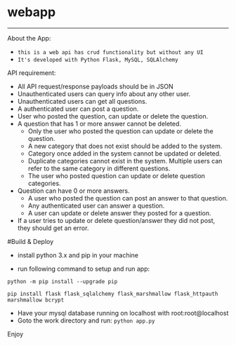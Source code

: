 # webapp





----
About the App:

- `this is a web api has crud functionality but without any UI`
- `It's developed with Python Flask, MySQL, SQLAlchemy`

API requirement:
- All API request/response payloads should be in JSON
- Unauthenticated users can query info about any other user.
- Unauthenticated users can get all questions.
- A authenticated user can post a question.
- User who posted the question, can update or delete the question.
- A question that has 1 or more answer cannot be deleted.
    - Only the user who posted the question can update or delete the question. 
    - A new category that does not exist should be added to the system.
    - Category once added in the system cannot be updated or deleted.
    - Duplicate categories cannot exist in the system. Multiple users can refer to the same category in different questions.
    - The user who posted question can update or delete question categories.
- Question can have 0 or more answers.
    - A user who posted the question can post an answer to that question.
    - Any authenticated user can answer a question.
    - A user can update or delete answer they posted for a question.
- If a user tries to update or delete question/answer they did not post, they should get an error.

#Build & Deploy

- install python 3.x and pip in your machine

- run following command to setup and run app:

``python -m pip install --upgrade pip``

``pip install flask flask_sqlalchemy flask_marshmallow flask_httpauth marshmallow bcrypt``

- Have your mysql database running on localhost with root:root@localhost
- Goto the work directory and run:
``python app.py``

Enjoy
